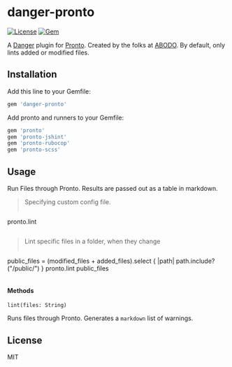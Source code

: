# danger-pronto

[![License](http://img.shields.io/badge/license-MIT-green.svg?style=flat)](LICENSE.txt)
[![Gem](https://img.shields.io/gem/v/danger-pronto.svg?style=flat)](https://rubygems.org/gems/danger-pronto)

A [Danger](https://github.com/danger/danger) plugin for [Pronto](https://github.com/mmozuras/pronto).
Created by the folks at [ABODO](https://www.abodo.com). By default, only lints added or modified files.

## Installation

Add this line to your Gemfile:

```rb
gem 'danger-pronto'
```

Add pronto and runners to your Gemfile:

```rb
gem 'pronto'
gem 'pronto-jshint'
gem 'pronto-rubocop'
gem 'pronto-scss'
```

## Usage

Run Files through Pronto.
Results are passed out as a table in markdown.


> Specifying custom config file.
> ```ruby
pronto.lint
> ```

> Lint specific files in a folder, when they change
> ```ruby
public_files = (modified_files + added_files).select { |path| path.include?("/public/") }
pronto.lint public_files
> ```

#### Methods


`lint(files: String)`

 Runs files through Pronto. Generates a `markdown` list of warnings.



## License

MIT
